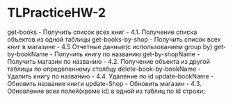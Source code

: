 # TLPracticeHW-2
get-books - Получить список всех книг - 4.1. Получение списка объектов из одной таблицы
get-books-by-shop - Получить список всех книг в магазине - 4.5 Отчетные данные(с использованием group by)
get-by-bookName - Получить книгу по названию 
get-by-shopName - Получить магазин по названию - 4.2. Получение объекта из другой таблицы по определенному столбцу
delete-book-by-bookName - Удалить книгу по названию - 4.4. Удаление по id
update-bookName - Обновить название книги
update-Shop - Обновить магазин - 4.3. Обновление всех полей(кроме id) в одной из таблиц по id строки;
